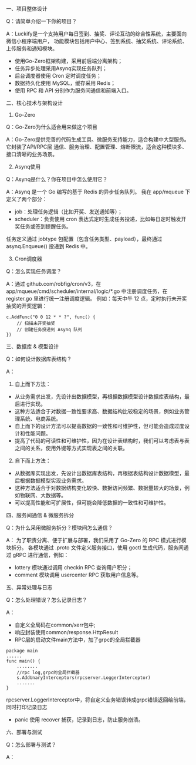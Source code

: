 一、项目整体设计

Q：请简单介绍一下你的项目？

A：Luckify是一个支持用户每日签到、抽奖、评论互动的综合性系统，主要面向微信小程序端用户，
功能模块包括用户中心、签到系统、抽奖系统、评论系统、上传服务和通知模块。
- 使用Go-Zero框架构建，采用前后端分离架构；
- 任务异步处理采用Asynq实现任务队列；
- 后台调度器使用 Cron 定时调度任务； 
- 数据持久化使用 MySQL，缓存采用 Redis； 
- 使用 RPC 和 API 分别作为服务间通信和前端入口。

二、核心技术与架构设计
1. Go-Zero

Q：Go-Zero为什么适合用来做这个项目

A：Go-Zero提供完善的代码生成工具、微服务支持能力，适合构建中大型服务。它封装了API/RPC层
通信、服务治理、配置管理、熔断限流，适合这种模块多、接口清晰的业务场景。

2. Asynq使用

Q：Asynq是什么？你在项目中怎么使用它？

A：Asynq 是一个 Go 编写的基于 Redis 的异步任务队列。
我在 app/mqueue 下定义了两个部分： 
- job：处理任务逻辑（比如开奖、发送通知等）；
- scheduler：负责使用 cron 表达式定时生成任务投递，比如每日定时触发开奖任务或签到提醒任务。

任务定义通过 jobtype 包配置（包含任务类型、payload），最终通过 asynq.Enqueue() 投递到 Redis 中。

3. Cron调度器

Q：怎么实现任务调度？

A：通过 github.com/robfig/cron/v3，在 app/mqueue/cmd/scheduler/internal/logic/*.go 中注册调度任务，在 register.go 里进行统一注册调度逻辑。
例如：每天中午 12 点，定时执行未开奖抽奖的开奖逻辑：
```
c.AddFunc("0 0 12 * * ?", func() {
    // 扫描未开奖抽奖
    // 创建任务投递到 Asynq 队列
})
```

三、数据库 & 模型设计

Q：如何设计数据库表结构？

A：
1. 自上而下方法：
- 从业务需求出发，先设计出数据模型，再根据数据模型设计数据库表结构，最后进行实现。
- 这种方法适合于对数据一致性要求高、数据结构比较稳定的场景，例如业务管理系统、电商系统。
- 自上而下的设计方法可以提高数据的一致性和可维护性，但可能会造成过度设计和性能问题。
- 提高了代码的可读性和可维护性，因为在设计表结构时，我们可以考虑表与表之间的关系，使用外键等方式实现表之间的关联。

2. 自下而上方法：
- 从数据库实现出发，先设计出数据库表结构，再根据表结构设计数据模型，最后根据数据模型实现业务需求。
- 这种方法适合于对数据结构变化较快、数据访问频繁、数据量较大的场景，例如物联网、大数据等。
- 可以提高性能和可扩展性，但可能会降低数据的一致性和可维护性。

四、服务间通信 & 微服务拆分

Q：为什么采用微服务拆分？模块间怎么通信？

A：
为了职责分离、便于扩展与部署，我们采用了 Go-Zero 的 RPC 模式进行模块拆分。
各模块通过 .proto 文件定义服务接口，使用 goctl 生成代码，服务间通过 gRPC 进行通信，例如：

- lottery 模块通过调用 checkin RPC 查询用户积分； 
- comment 模块调用 usercenter RPC 获取用户信息等。

五、异常处理与日志

Q：怎么处理错误？怎么记录日志？

A：
- 自定义全局码在common/xerr包中;
- 响应封装使用common/response.HttpResult
- RPC层的启动文件main方法中，加了grpc的全局拦截器
```
package main
......
func main() {
	........
	//rpc log,grpc的全局拦截器
	s.AddUnaryInterceptors(rpcserver.LoggerInterceptor)
	.......
}
```
rpcserver.LoggerInterceptor中，将自定义业务错误转成grpc错误返回给前端，同时打印记录日志
- panic 使用 recover 捕获，记录到日志，防止服务崩溃。

六、部署与测试

Q：怎么部署与测试？

A：